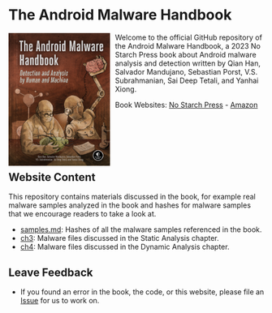 # The Android Malware Handbook

<div>
  <img align="left" width="200px" style="margin-right: 10px; margin-bottom:10px" src="cover.webp" />

<p>Welcome to the official GitHub repository of the Android Malware Handbook, a 2023 No Starch Press book about Android malware analysis and detection written by Qian Han, Salvador Mandujano, Sebastian Porst, V.S. Subrahmanian, Sai Deep Tetali, and Yanhai Xiong.</p>

<p>Book Websites: <a href="https://nostarch.com/androidmalwarehandbook">No Starch Press</a> - <a href="https://www.amazon.com/Android-Malware-Handbook-Detection-Analysis/dp/171850330X">Amazon</a></p>
</div>

<div style="clear:left" />

## Website Content

This repository contains materials discussed in the book, for example real malware samples analyzed in the book and hashes for malware samples that we encourage readers to take a look at.

* [samples.md](samples.md): Hashes of all the malware samples referenced in the book.
* [ch3](ch3): Malware files discussed in the Static Analysis chapter.
* [ch4](ch4): Malware files discussed in the Dynamic Analysis chapter.

## Leave Feedback

* If you found an error in the book, the code, or this website, please file an [Issue](https://github.com/android-malware-ml-book/book-content/issues) for us to work on.
